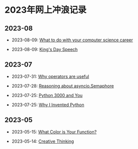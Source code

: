 # 2023年网上冲浪记录

## 2023-08

- 2023-08-09: [What to do with your computer science career][080901]
- 2023-08-09: [King's Day Speech][080902]

  [080901]: ./computer/python/what_to_do_with_your_computer_science_career.md
  [080902]: ./computer/python/kings_day_speech.md

## 2023-07

- 2023-07-31: [Why operators are useful][073101]
- 2023-07-28: [Reasoning about asyncio.Semaphore][072801]
- 2023-07-25: [Python 3000 and You][072501]
- 2023-07-25: [Why I Invented Python][072502]

  [073101]: ./computer/python/why_operators_are_useful.md
  [072801]: ./computer/python/reasoning_about_asyncio_semaphore.md
  [072501]: ./computer/python/python_3000_and_you.md
  [072502]: ./computer/python/why_i_invented_python.md

## 2023-05

- 2023-05-15: [What Color is Your Function?][0515]
- 2023-05-14: [Creative Thinking][0514]

  [0515]: ./computer/pl/what_color_is_your_function.md
  [0514]: ./psychology/creative_thinking.md